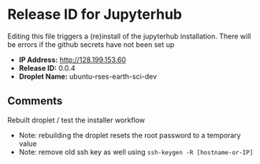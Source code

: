# Release ID for Jupyterhub

Editing this file triggers a (re)install of the jupyterhub installation.
There will be errors if the github secrets have not been set up 

 - **IP Address:** http://128.199.153.60
 - **Release ID:** 0.0.4
 - **Droplet Name:** ubuntu-rses-earth-sci-dev
 
 ## Comments
   
Rebuilt droplet / test the installer workflow 
  - Note: rebuilding the droplet resets the root password to a temporary value
  - Note: remove old ssh key as well using `ssh-keygen -R [hostname-or-IP]`